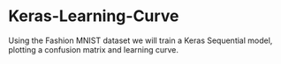# Keras-Learning-Curve
Using the Fashion MNIST dataset we will train a Keras Sequential model, plotting a confusion matrix and learning curve.
